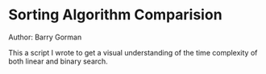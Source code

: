 # Sorting Algorithm Comparision
Author: Barry Gorman

This a script I wrote to get a visual understanding of the time complexity of both linear and binary search.
